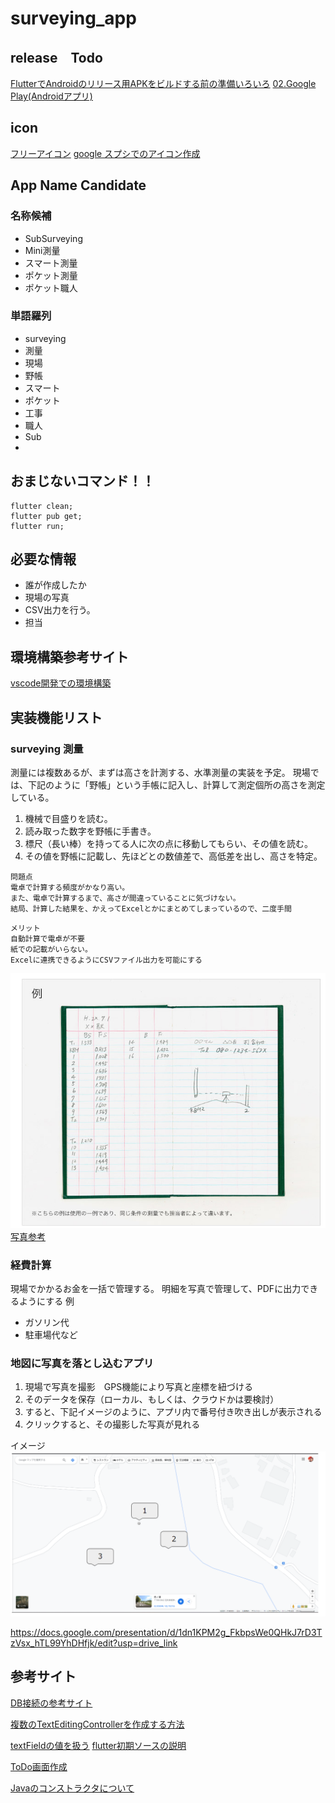# surveying_app

## release　Todo
[FlutterでAndroidのリリース用APKをビルドする前の準備いろいろ](https://qiita.com/kasa_le/items/d23075d817f42e869778)
[02.Google Play(Androidアプリ)](https://zenn.dev/kazutxt/books/flutter_practice_introduction/viewer/42_chapter5_googleplay)


## icon
[フリーアイコン](https://icooon-mono.com/)
[google スプシでのアイコン作成](https://join.biglobe.ne.jp/mobile/sim/gurashi/pc_0105/)

## App Name Candidate

### 名称候補

- SubSurveying
- Mini測量
- スマート測量
- ポケット測量
- ポケット職人

### 単語羅列

- surveying
- 測量
- 現場
- 野帳
- スマート
- ポケット
- 工事
- 職人
- Sub
- 

## おまじないコマンド！！

```
flutter clean;
flutter pub get;
flutter run;
```

## 必要な情報
- 誰が作成したか
- 現場の写真
- CSV出力を行う。
- 担当


## 環境構築参考サイト

[vscode開発での環境構築](https://zenn.dev/kazutxt/books/flutter_practice_introduction/viewer/06_chapter1_environment)


## 実装機能リスト

### surveying 測量
測量には複数あるが、まずは高さを計測する、水準測量の実装を予定。
現場では、下記のように「野帳」という手帳に記入し、計算して測定個所の高さを測定している。

1. 機械で目盛りを読む。
1. 読み取った数字を野帳に手書き。
1. 標尺（長い棒）を持ってる人に次の点に移動してもらい、その値を読む。
1. その値を野帳に記載し、先ほどとの数値差で、高低差を出し、高さを特定。


```
問題点
電卓で計算する頻度がかなり高い。
また、電卓で計算するまで、高さが間違っていることに気づけない。
結局、計算した結果を、かえってExcelとかにまとめてしまっているので、二度手間
```

```
メリット
自動計算で電卓が不要
紙での記載がいらない。
Excelに連携できるようにCSVファイル出力を可能にする
```
![](img/2023-11-03-104510.png)
[写真参考](https://www.kokuyo-st.co.jp/stationery/fieldnote/howto/)

### 経費計算
現場でかかるお金を一括で管理する。
明細を写真で管理して、PDFに出力できるようにする
例
- ガソリン代
- 駐車場代など

### 地図に写真を落とし込むアプリ

1. 現場で写真を撮影　GPS機能により写真と座標を紐づける
1. そのデータを保存（ローカル、もしくは、クラウドかは要検討）
1. すると、下記イメージのように、アプリ内で番号付き吹き出しが表示される
1. クリックすると、その撮影した写真が見れる

イメージ
![](img/2023-11-03-111948.png)


https://docs.google.com/presentation/d/1dn1KPM2g_FkbpsWe0QHkJ7rD3TzVsx_hTL99YhDHfjk/edit?usp=drive_link




## 参考サイト




[DB接続の参考サイト](https://yakiimosan.com/flutter-sqlite-basic/#index_id0)



[複数のTextEditingControllerを作成する方法](https://zenn.dev/akinori25/articles/801c24178e782c)

[textFieldの値を扱う](https://minoru-maru.com/%E3%80%90flutter%E3%80%91%E3%83%86%E3%82%AD%E3%82%B9%E3%83%88%E3%83%9C%E3%83%83%E3%82%AF%E3%82%B9%E3%81%AB%E5%85%A5%E5%8A%9B%E3%81%95%E3%82%8C%E3%81%9F%E6%96%87%E5%AD%97%E5%88%97%E3%82%92%E6%89%B1/)
[flutter初期ソースの説明](https://qiita.com/naoaki_kaito/items/ed77ee085ad61f951784)


[ToDo画面作成](https://qiita.com/t_k_t/items/29848ac897e159030843)

[Javaのコンストラクタについて](https://www.javadrive.jp/start/extends/index4.html)
